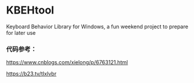 # KBEHtool
Keyboard Behavior Library for Windows, a fun weekend project to prepare for later use

### 代码参考：

https://www.cnblogs.com/xielong/p/6763121.html

https://b23.tv/tIxlvbr